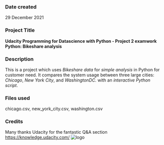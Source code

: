 
### Date created
29 December 2021

### Project Title
**Udacity Programming for Datascience with Python - Project 2 examwork Python: Bikeshare analysis**

### Description
This is a project which uses _Bikeshare data_ for _simple analysis_ in Python for customer need. It compares the system usage between three large cities: _Chicago_, _New York City_, and _WashingtonDC._ with an _interactive Python script_.

### Files used
chicago.csv, new_york_city.csv, washington.csv

### Credits
Many thanks Udacity for the fantastic Q&A section https://knowledge.udacity.com/
![logo](/Users/melindarokolya/Desktop/UdacityLogo.jpeg)
